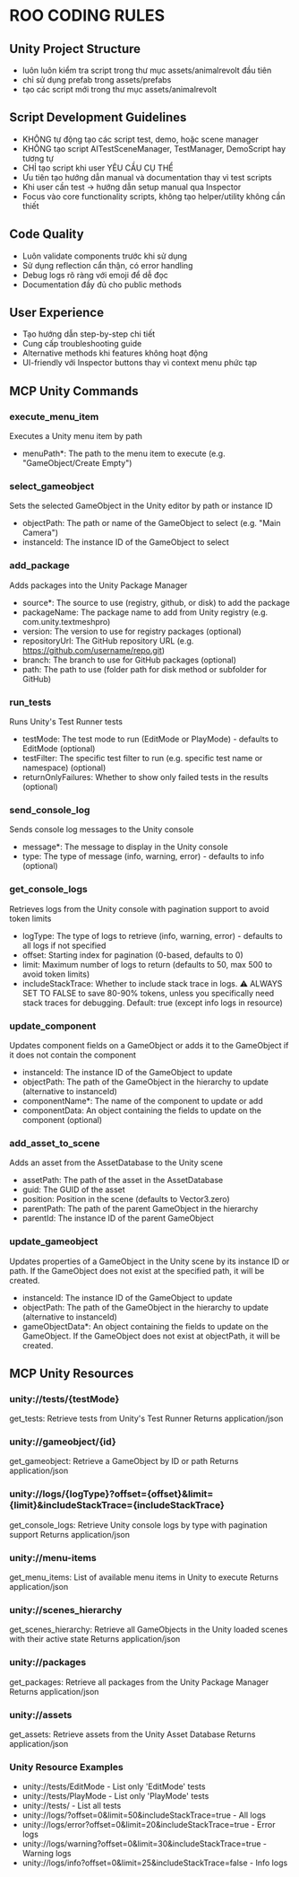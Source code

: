 # ROO CODING RULES

## Unity Project Structure
- luôn luôn kiểm tra script trong thư mục assets/animalrevolt đầu tiên
- chỉ sử dụng prefab trong assets/prefabs
- tạo các script mới trong thư mục assets/animalrevolt

## Script Development Guidelines
- KHÔNG tự động tạo các script test, demo, hoặc scene manager
- KHÔNG tạo script AITestSceneManager, TestManager, DemoScript hay tương tự
- CHỈ tạo script khi user YÊU CẦU CỤ THỂ
- Ưu tiên tạo hướng dẫn manual và documentation thay vì test scripts
- Khi user cần test → hướng dẫn setup manual qua Inspector
- Focus vào core functionality scripts, không tạo helper/utility không cần thiết

## Code Quality
- Luôn validate components trước khi sử dụng
- Sử dụng reflection cẩn thận, có error handling
- Debug logs rõ ràng với emoji để dễ đọc
- Documentation đầy đủ cho public methods

## User Experience
- Tạo hướng dẫn step-by-step chi tiết
- Cung cấp troubleshooting guide
- Alternative methods khi features không hoạt động
- UI-friendly với Inspector buttons thay vì context menu phức tạp

## MCP Unity Commands
### execute_menu_item
Executes a Unity menu item by path
- menuPath*: The path to the menu item to execute (e.g. "GameObject/Create Empty")

### select_gameobject
Sets the selected GameObject in the Unity editor by path or instance ID
- objectPath: The path or name of the GameObject to select (e.g. "Main Camera")
- instanceId: The instance ID of the GameObject to select

### add_package
Adds packages into the Unity Package Manager
- source*: The source to use (registry, github, or disk) to add the package
- packageName: The package name to add from Unity registry (e.g. com.unity.textmeshpro)
- version: The version to use for registry packages (optional)
- repositoryUrl: The GitHub repository URL (e.g. https://github.com/username/repo.git)
- branch: The branch to use for GitHub packages (optional)
- path: The path to use (folder path for disk method or subfolder for GitHub)

### run_tests
Runs Unity's Test Runner tests
- testMode: The test mode to run (EditMode or PlayMode) - defaults to EditMode (optional)
- testFilter: The specific test filter to run (e.g. specific test name or namespace) (optional)
- returnOnlyFailures: Whether to show only failed tests in the results (optional)

### send_console_log
Sends console log messages to the Unity console
- message*: The message to display in the Unity console
- type: The type of message (info, warning, error) - defaults to info (optional)

### get_console_logs
Retrieves logs from the Unity console with pagination support to avoid token limits
- logType: The type of logs to retrieve (info, warning, error) - defaults to all logs if not specified
- offset: Starting index for pagination (0-based, defaults to 0)
- limit: Maximum number of logs to return (defaults to 50, max 500 to avoid token limits)
- includeStackTrace: Whether to include stack trace in logs. ⚠️ ALWAYS SET TO FALSE to save 80-90% tokens, unless you specifically need stack traces for debugging. Default: true (except info logs in resource)

### update_component
Updates component fields on a GameObject or adds it to the GameObject if it does not contain the component
- instanceId: The instance ID of the GameObject to update
- objectPath: The path of the GameObject in the hierarchy to update (alternative to instanceId)
- componentName*: The name of the component to update or add
- componentData: An object containing the fields to update on the component (optional)

### add_asset_to_scene
Adds an asset from the AssetDatabase to the Unity scene
- assetPath: The path of the asset in the AssetDatabase
- guid: The GUID of the asset
- position: Position in the scene (defaults to Vector3.zero)
- parentPath: The path of the parent GameObject in the hierarchy
- parentId: The instance ID of the parent GameObject

### update_gameobject
Updates properties of a GameObject in the Unity scene by its instance ID or path. If the GameObject does not exist at the specified path, it will be created.
- instanceId: The instance ID of the GameObject to update
- objectPath: The path of the GameObject in the hierarchy to update (alternative to instanceId)
- gameObjectData*: An object containing the fields to update on the GameObject. If the GameObject does not exist at objectPath, it will be created.

## MCP Unity Resources
### unity://tests/{testMode}
get_tests: Retrieve tests from Unity's Test Runner
Returns application/json

### unity://gameobject/{id}
get_gameobject: Retrieve a GameObject by ID or path
Returns application/json

### unity://logs/{logType}?offset={offset}&limit={limit}&includeStackTrace={includeStackTrace}
get_console_logs: Retrieve Unity console logs by type with pagination support
Returns application/json

### unity://menu-items
get_menu_items: List of available menu items in Unity to execute
Returns application/json

### unity://scenes_hierarchy
get_scenes_hierarchy: Retrieve all GameObjects in the Unity loaded scenes with their active state
Returns application/json

### unity://packages
get_packages: Retrieve all packages from the Unity Package Manager
Returns application/json

### unity://assets
get_assets: Retrieve assets from the Unity Asset Database
Returns application/json

### Unity Resource Examples
- unity://tests/EditMode - List only 'EditMode' tests
- unity://tests/PlayMode - List only 'PlayMode' tests  
- unity://tests/ - List all tests
- unity://logs/?offset=0&limit=50&includeStackTrace=true - All logs
- unity://logs/error?offset=0&limit=20&includeStackTrace=true - Error logs
- unity://logs/warning?offset=0&limit=30&includeStackTrace=true - Warning logs
- unity://logs/info?offset=0&limit=25&includeStackTrace=false - Info logs